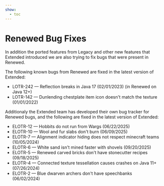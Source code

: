 ```yaml
---
show:
  - toc
---
```


# **Renewed Bug Fixes**
In addition the ported features from Legacy and other new features that Extended introduced we are also trying to fix bugs that were present in Renewed.

The following known bugs from Renewed are fixed in the latest version of Extended:

- LOTR-242 — Reflection breaks in Java 17 (02/01/2023) (in Renewed on Java 12+)
- LOTR-142 — Dunlending chestplate item icon doesn't match the texture (01/01/2022)

Additionaly the Extended team has developed their own bug tracker for Renewed bugs, and the following are fixed in the latest version of Extended:

- ELOTR-12 — Hobbits do not run from Wargs (06/22/2025)
- ELOTR-10 — Wool and fur slabs don't burn (06/09/2025)
- ELOTR-7 — Alignment indicator hiding does not respect minecraft teams (10/05/2024)
- ELOTR-6 — White sand isn't mined faster with shovels (09/20/2025)
- ELOTR-5 — Renewed carved bricks don't have stonecutter recipes (09/18/2025)
- ELOTR-4 — Connected texture tessellation causes crashes on Java 11+  (07/26/2024)
- ELOTR-2 — Blue dwarven archers don't have speechbanks (06/02/2024)
